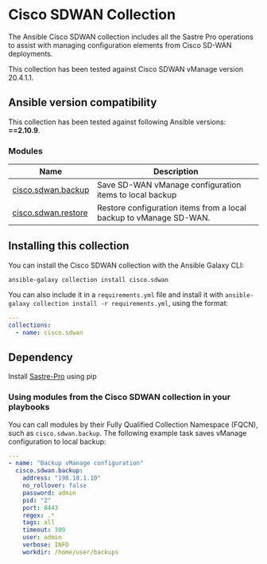 # Cisco SDWAN Collection

The Ansible Cisco SDWAN collection includes all the Sastre Pro operations to assist with managing configuration elements from Cisco SD-WAN deployments.

This collection has been tested against Cisco SDWAN vManage version 20.4.1.1.

<!--start requires_ansible-->
## Ansible version compatibility

This collection has been tested against following Ansible versions: **==2.10.9**.

<!--end requires_ansible-->

### Modules
Name | Description
--- | ---
[cisco.sdwan.backup](https://github.com/ansible-collections/cisco.sdwan/blob/main/docs/cisco.ios.backup.rst)|Save SD-WAN vManage configuration items to local backup
[cisco.sdwan.restore](https://github.com/ansible-collections/cisco.sdwan/blob/main/docs/cisco.ios.restore.rst)|Restore configuration items from a local backup to vManage SD-WAN.

<!--end collection content-->
## Installing this collection

You can install the Cisco SDWAN collection with the Ansible Galaxy CLI:

    ansible-galaxy collection install cisco.sdwan

You can also include it in a `requirements.yml` file and install it with `ansible-galaxy collection install -r requirements.yml`, using the format:

```yaml
---
collections:
  - name: cisco.sdwan
```

## Dependency

Install [Sastre-Pro](https://wwwin-github.cisco.com/AIDE/Sastre-Pro) using pip 


### Using modules from the Cisco SDWAN collection in your playbooks

You can call modules by their Fully Qualified Collection Namespace (FQCN), such as `cisco.sdwan.backup`.
The following example task saves vManage configuration to local backup:

```yaml
---
- name: "Backup vManage configuration"
  cisco.sdwan.backup: 
    address: "198.18.1.10"
    no_rollover: false
    password: admin
    pid: "2"
    port: 8443
    regex: .*
    tags: all
    timeout: 300
    user: admin
    verbose: INFO
    workdir: /home/user/backups

```